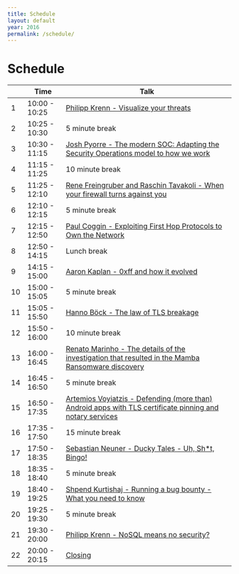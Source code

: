 ```yaml
---
title: Schedule
layout: default
year: 2016
permalink: /schedule/
---
```


# Schedule

|    | Time          | Talk |
| -- | ------------- | ------------------------------------------------------------------------------------------------------ |
| 1  | 10:00 - 10:25 | [Philipp Krenn - Visualize your threats](/talks/#1) |
| 2  | 10:25 - 10:30 | 5 minute break |
| 3  | 10:30 - 11:15 | [Josh Pyorre - The modern SOC: Adapting the Security Operations model to how we work](/talks/#2) |
| 4  | 11:15 - 11:25 | 10 minute break |
| 5  | 11:25 - 12:10 | [Rene Freingruber and Raschin Tavakoli - When your firewall turns against you](/talks/#3) |
| 6  | 12:10 - 12:15 | 5 minute break |
| 7  | 12:15 - 12:50 | [Paul Coggin - Exploiting First Hop Protocols to Own the Network](/talks/#4) |
| 8  | 12:50 - 14:15 | Lunch break |
| 9  | 14:15 - 15:00 | [Aaron Kaplan - 0xff and how it evolved](/talks/#5) |
| 10 | 15:00 - 15:05 | 5 minute break |
| 11 | 15:05 - 15:50 | [Hanno Böck - The law of TLS breakage](/talks/#6) |
| 12 | 15:50 - 16:00 | 10 minute break |
| 13 | 16:00 - 16:45 | [Renato Marinho - The details of the investigation that resulted in the Mamba Ransomware discovery](/talks/#7) |
| 14 | 16:45 - 16:50 | 5 minute break |
| 15 | 16:50 - 17:35 | [Artemios Voyiatzis - Defending (more than) Android apps with TLS certificate pinning and notary services](/talks/#11) |
| 16 | 17:35 - 17:50 | 15 minute break |
| 17 | 17:50 - 18:35 | [Sebastian Neuner - Ducky Tales - Uh, Sh*t, Bingo!](/talks/#8) |
| 18 | 18:35 - 18:40 | 5 minute break |
| 19 | 18:40 - 19:25 | [Shpend Kurtishaj - Running a bug bounty - What you need to know](/talks/#9) |
| 20 | 19:25 - 19:30 | 5 minute break |
| 21 | 19:30 - 20:00 | [Philipp Krenn - NoSQL means no security?](/talks/#10) |
| 22 | 20:00 - 20:15 | [Closing](/talks/#12) |
